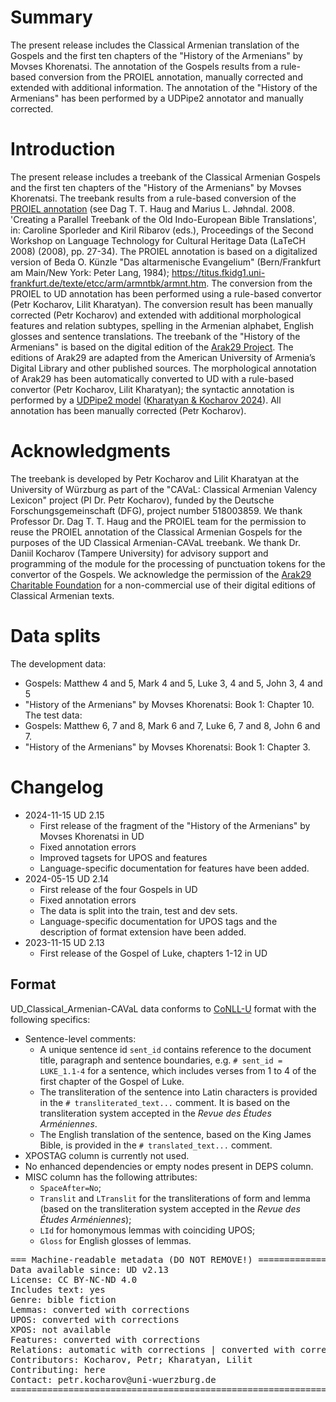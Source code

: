 # Summary

The present release includes the Classical Armenian translation of the Gospels and the first ten chapters of the "History of the Armenians" by Movses Khorenatsi. The annotation of the Gospels results from a rule-based conversion from the PROIEL annotation, manually corrected and extended with additional information. The annotation of the "History of the Armenians" has been performed by a UDPipe2 annotator and manually corrected.

# Introduction

The present release includes a treebank of the Classical Armenian Gospels and the first ten chapters of the "History of the Armenians" by Movses Khorenatsi. The treebank results from a rule-based conversion of the <a href="https://github.com/proiel/proiel-treebank" target="_blank">PROIEL annotation</a> (see Dag T. T. Haug and Marius L. Jøhndal. 2008. 'Creating a Parallel Treebank of the Old Indo-European Bible Translations', in: Caroline Sporleder and Kiril Ribarov (eds.), Proceedings of the Second Workshop on Language Technology for Cultural Heritage Data (LaTeCH 2008) (2008), pp. 27-34). The PROIEL annotation is based on a digitalized version of Beda O. Künzle "Das altarmenische Evangelium" (Bern/Frankfurt am Main/New York: Peter Lang, 1984); https://titus.fkidg1.uni-frankfurt.de/texte/etcc/arm/armntbk/armnt.htm. The conversion from the PROIEL to UD annotation has been performed using a rule-based convertor (Petr Kocharov, Lilit Kharatyan). The conversion result has been manually corrected (Petr Kocharov) and extended with additional morphological features and relation subtypes, spelling in the Armenian alphabet, English glosses and sentence translations. The treebank of the "History of the Armenians" is based on the digital edition of the <a href="https://historians.armeniancathedral.org/index.htm" target="_blank">Arak29 Project</a>. The editions of Arak29 are adapted from the American University of Armenia’s Digital Library and other published sources. The morphological annotation of Arak29 has been automatically converted to UD with a rule-based convertor (Petr Kocharov, Lilit Kharatyan); the syntactic annotation is performed by a <a href="https://github.com/caval-repository/xcl_nlp/tree/main/parsers/UDPipe" target="_blank">UDPipe2 model</a> (<a href="https://github.com/caval-repository/xcl_nlp/blob/main/Kharatyan_Kocharov_2024_xcl_parsers.pdf" target="_blank">Kharatyan & Kocharov 2024</a>). All annotation has been manually corrected (Petr Kocharov).

# Acknowledgments

The treebank is developed by Petr Kocharov and Lilit Kharatyan at the University of Würzburg as part of the "CAVaL: Classical Armenian Valency Lexicon" project (PI Dr. Petr Kocharov), funded by the Deutsche Forschungsgemeinschaft (DFG), project number 518003859. We thank Professor Dr. Dag T. T. Haug and the PROIEL team for the permission to reuse the PROIEL annotation of the Classical Armenian Gospels for the purposes of the UD Classical Armenian-CAVaL treebank. We thank Dr. Daniil Kocharov (Tampere University) for advisory support and programming of the module for the processing of punctuation tokens for the convertor of the Gospels. We acknowledge the permission of the <a href="https://arak29.org/" target="_blank">Arak29 Charitable Foundation</a> for a non-commercial use of their digital editions of Classical Armenian texts.

# Data splits
The development data:
* Gospels: Matthew 4 and 5, Mark 4 and 5, Luke 3, 4 and 5, John 3, 4 and 5
* "History of the Armenians" by Movses Khorenatsi: Book 1: Chapter 10. 
The test data:
* Gospels: Matthew 6, 7 and 8, Mark 6 and 7, Luke 6, 7 and 8, John 6 and 7.
* "History of the Armenians" by Movses Khorenatsi: Book 1: Chapter 3.

# Changelog

* 2024-11-15 UD 2.15
  * First release of the fragment of the "History of the Armenians" by Movses Khorenatsi in UD
  * Fixed annotation errors
  * Improved tagsets for UPOS and features
  * Language-specific documentation for features have been added.
* 2024-05-15 UD 2.14
  * First release of the four Gospels in UD
  * Fixed annotation errors
  * The data is split into the train, test and dev sets.
  * Language-specific documentation for UPOS tags and the description of format extension have been added.
* 2023-11-15 UD 2.13
  * First release of the Gospel of Luke, chapters 1-12 in UD

## Format
UD_Classical_Armenian-CAVaL data conforms to [CoNLL-U](http://universaldependencies.org/format.html) format with the following specifics:
* Sentence-level comments:
  * A unique sentence id `sent_id` contains reference to the document title, paragraph and sentence boundaries, e.g. `# sent_id = LUKE_1.1-4` for a sentence, which includes verses from 1 to 4 of the first chapter of the Gospel of Luke.
  * The transliteration of the sentence into Latin characters is provided in the `# transliterated_text...` comment. It is based on the transliteration system accepted in the _Revue des Études Arméniennes_.
  * The English translation of the sentence, based on the King James Bible, is provided in the `# translated_text...` comment.
* XPOSTAG column is currently not used.
* No enhanced dependencies or empty nodes present in DEPS column.
* MISC column has the following attributes:
  * `SpaceAfter=No`;
  * `Translit` and `LTranslit` for the transliterations of form and lemma (based on the transliteration system accepted in the _Revue des Études Arméniennes_);
  * `LId` for homonymous lemmas with coinciding UPOS;
  * `Gloss` for English glosses of lemmas.

<pre>
=== Machine-readable metadata (DO NOT REMOVE!) ================================
Data available since: UD v2.13
License: CC BY-NC-ND 4.0
Includes text: yes
Genre: bible fiction
Lemmas: converted with corrections
UPOS: converted with corrections
XPOS: not available
Features: converted with corrections
Relations: automatic with corrections | converted with corrections
Contributors: Kocharov, Petr; Kharatyan, Lilit
Contributing: here
Contact: petr.kocharov@uni-wuerzburg.de
===============================================================================
</pre>
